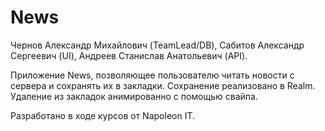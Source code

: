 # News

Чернов Александр Михайлович (TeamLead/DB), Сабитов Александр Сергеевич (UI), Андреев Станислав Анатольевич (API).

Приложение News, позволяющее пользователю читать новости с сервера и сохранять их в закладки. 
Сохранение реализовано в Realm. Удаление из закладок анимированно с помощью свайпа.

Разработано в ходе курсов от Napoleon IT.
